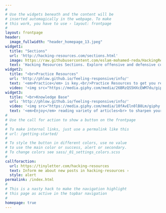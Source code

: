 ```yaml
---
#
# Use the widgets beneath and the content will be
# inserted automagically in the webpage. To make
# this work, you have to use › layout: frontpage
#
layout: frontpage
header:
  image_fullwidth: "header_homepage_13.jpeg"
widget1:
  title: "Sections"
  url: 'http://hacking-resources.com/sections.html'
  image: https://raw.githubusercontent.com/eslam-mohamed-reda/HackingResources/master/assets/img/apple-touch-icon-180x180-precomposed.png
  text: 'Hacking Resources Sections. Explore offensive and defensive content'
widget2:
  title: "<br>Practice Resources"
  url: 'http://phlow.github.io/feeling-responsive/info/'
  text: '<em>Practice</em> is key.<br/>Practice Resources to get you ready for real action.'
  video: '<img src="https://media.giphy.com/media/26BRzQS5HXcEWM7du/giphy.gif" width="302" height="182"/>'
widget3:
  title: "<br>Knowledge Base"
  url: 'http://phlow.github.io/feeling-responsive/info/'
  video: '<img src="https://media.giphy.com/media/10fAvEln0lB8Lm/giphy.gif" width="302" height="80"/>'
  text: '<em>Enjoy</em> reading variety of articles<br> to sharpen your skills'
#
# Use the call for action to show a button on the frontpage
#
# To make internal links, just use a permalink like this
# url: /getting-started/
#
# To style the button in different colors, use no value
# to use the main color or success, alert or secondary.
# To change colors see sass/_01_settings_colors.scss
#
callforaction:
  url: https://tinyletter.com/hacking-resources
  text: Inform me about new posts in hacking-resources ›
  style: alert
permalink: /index.html
#
# This is a nasty hack to make the navigation highlight
# this page as active in the topbar navigation
#
homepage: true
---
```


